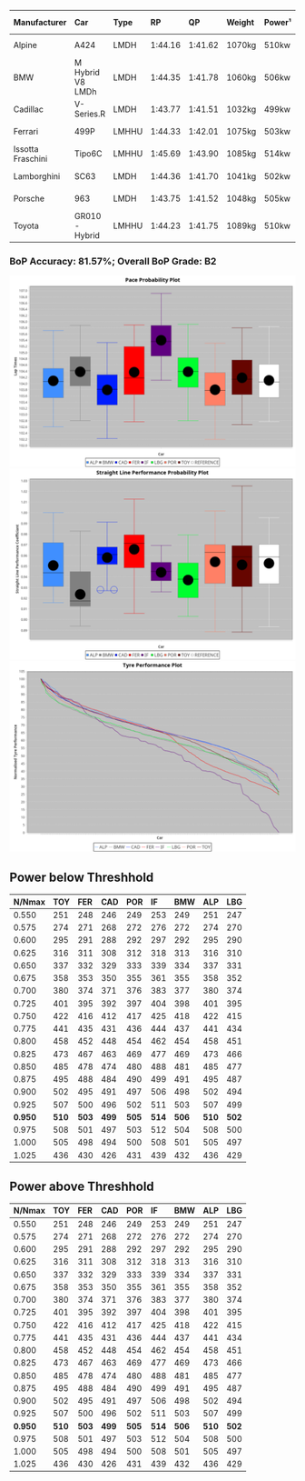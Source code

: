 |Manufacturer|Car|Type|RP|QP|Weight|Power¹|Threshhold|PINC|Power²|E/Stint|AVG Vmax|FDS|RDLC|L/Stint|BOP-Grade|ModelAccuracy|ModelPoints|Match%|
|:-|:-|:-|:-|:-|:-|:-|:-|:-|:-|:-|:-|:-|:-|:-|:-|:-|:-|:-|
|Alpine|A424|LMDH|1:44.16|1:41.62|1070kg|510kw|210.0kph|0%|510kw|905MJ|290.55kph-309.50kph|-|1.00|33|~A1|81.46%|523|100.00%|
|BMW|M Hybrid V8 LMDh|LMDH|1:44.35|1:41.78|1060kg|506kw|210.0kph|0%|506kw|892MJ|286.89kph-308.60kph|-|1.02|33|~A1|98.60%|1690|100.00%|
|Cadillac|V-Series.R|LMDH|1:43.77|1:41.51|1032kg|499kw|210.0kph|0%|499kw|873MJ|286.89kph-309.36kph|-|1.03|33|-C2|98.38%|1765|72.06%|
|Ferrari|499P|LMHHU|1:44.33|1:42.01|1075kg|503kw|210.0kph|0%|503kw|887MJ|289.58kph-310.22kph|190kph|1.02|33|~A1|92.24%|2247|100.00%|
|Issotta Fraschini|Tipo6C|LMHHU|1:45.69|1:43.90|1085kg|514kw|210.0kph|0%|514kw|918MJ|291.07kph-300.80kph|190kph|1.02|33|+Ω1|66.67%|96|14.98%|
|Lamborghini|SC63|LMDH|1:44.36|1:41.70|1041kg|502kw|210.0kph|0%|502kw|883MJ|288.91kph-305.68kph|-|1.05|33|+A2|96.77%|419|93.96%|
|Porsche|963|LMDH|1:43.75|1:41.52|1048kg|505kw|210.0kph|0%|505kw|889MJ|288.22kph-309.83kph|-|1.02|33|-C2|96.81%|5438|71.58%|
|Toyota|GR010 - Hybrid|LMHHU|1:44.23|1:41.75|1089kg|510kw|210.0kph|0%|510kw|905MJ|287.01kph-316.42kph|190kph|1.01|33|~A1|86.04%|1751|100.00%|

### BoP Accuracy: 81.57%; Overall BoP Grade: B2
![](BOP/WEC2024/QATAR/PREDEFINED/IMG/CUSTOM.png)![](BOP/WEC2024/QATAR/PREDEFINED/IMG/CUSTOM_sp.png)![](BOP/WEC2024/QATAR/PREDEFINED/IMG/CUSTOM_tw.png)
## Power below Threshhold
|N/Nmax|TOY|FER|CAD|POR|IF|BMW|ALP|LBG|
|:-|:-|:-|:-|:-|:-|:-|:-|:-|
|0.550|251|248|246|249|253|249|251|247|
|0.575|274|271|268|272|276|272|274|270|
|0.600|295|291|288|292|297|292|295|290|
|0.625|316|311|308|312|318|313|316|310|
|0.650|337|332|329|333|339|334|337|331|
|0.675|358|353|350|355|361|355|358|352|
|0.700|380|374|371|376|383|377|380|374|
|0.725|401|395|392|397|404|398|401|395|
|0.750|422|416|412|417|425|418|422|415|
|0.775|441|435|431|436|444|437|441|434|
|0.800|458|452|448|454|462|454|458|451|
|0.825|473|467|463|469|477|469|473|466|
|0.850|485|478|474|480|488|481|485|477|
|0.875|495|488|484|490|499|491|495|487|
|0.900|502|495|491|497|506|498|502|494|
|0.925|507|500|496|502|511|503|507|499|
|**0.950**|**510**|**503**|**499**|**505**|**514**|**506**|**510**|**502**|
|0.975|508|501|497|503|512|504|508|500|
|1.000|505|498|494|500|508|501|505|497|
|1.025|436|430|426|431|439|432|436|429|

## Power above Threshhold
|N/Nmax|TOY|FER|CAD|POR|IF|BMW|ALP|LBG|
|:-|:-|:-|:-|:-|:-|:-|:-|:-|
|0.550|251|248|246|249|253|249|251|247|
|0.575|274|271|268|272|276|272|274|270|
|0.600|295|291|288|292|297|292|295|290|
|0.625|316|311|308|312|318|313|316|310|
|0.650|337|332|329|333|339|334|337|331|
|0.675|358|353|350|355|361|355|358|352|
|0.700|380|374|371|376|383|377|380|374|
|0.725|401|395|392|397|404|398|401|395|
|0.750|422|416|412|417|425|418|422|415|
|0.775|441|435|431|436|444|437|441|434|
|0.800|458|452|448|454|462|454|458|451|
|0.825|473|467|463|469|477|469|473|466|
|0.850|485|478|474|480|488|481|485|477|
|0.875|495|488|484|490|499|491|495|487|
|0.900|502|495|491|497|506|498|502|494|
|0.925|507|500|496|502|511|503|507|499|
|**0.950**|**510**|**503**|**499**|**505**|**514**|**506**|**510**|**502**|
|0.975|508|501|497|503|512|504|508|500|
|1.000|505|498|494|500|508|501|505|497|
|1.025|436|430|426|431|439|432|436|429|
